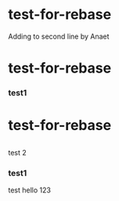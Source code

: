 # test-for-rebase

Adding to second line by Anaet

# test-for-rebase

### test1

# test-for-rebase

##

test 2

### test1




test hello 123
